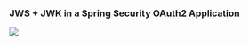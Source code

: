 
### JWS + JWK in a Spring Security OAuth2 Application


![](https://pandao.github.io/editor.md/examples/images/4.jpg)

